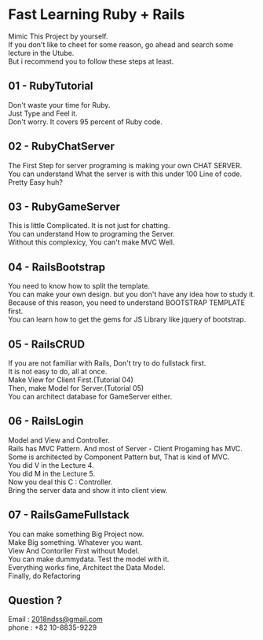 Fast Learning Ruby + Rails
===========================
Mimic This Project by yourself.<br>
If you don't like to cheet for some reason, go ahead and search some lecture in the Utube.<br>
But i recommend you to follow these steps at least.

01 - RubyTutorial
--------------------
Don't waste your time for Ruby.<br>
Just Type and Feel it.<br>
Don't worry. It covers 95 percent of Ruby code.

02 - RubyChatServer
---------------------
The First Step for server programing is making your own CHAT SERVER.<br>
You can understand What the server is with this under 100 Line of code.<br>
Pretty Easy huh?

03 - RubyGameServer
----------------------
This is little Complicated. It is not just for chatting.<br>
You can understand How to programing the Server.<br>
Without this complexicy, You can't make MVC Well.

04 - RailsBootstrap
--------------------
You need to know how to split the template.<br>
You can make your own design. but you don't have any idea how to study it.<br>
Because of this reason, you need to understand BOOTSTRAP TEMPLATE first.<br>
You can learn how to get the gems for JS Library like jquery of bootstrap.

05 - RailsCRUD
---------------------
If you are not familiar with Rails, Don't try to do fullstack first.<br>
It is not easy to do, all at once.<br>
Make View for Client First.(Tutorial 04)<br>
Then, make Model for Server.(Tutorial 05)<br>
You can architect database for GameServer either.

06 - RailsLogin
-----------------------
Model and View and Controller.<br>
Rails has MVC Pattern. And most of Server - Client Progaming has MVC.<br>
Some is architected by Component Pattern but, That is kind of MVC.<br>
You did V in the Lecture 4.<br>
You did M in the Lecture 5.<br>
Now you deal this C : Controller.<br>
Bring the server data and show it into client view.

07 - RailsGameFullstack
--------------------------
You can make something Big Project now.<br>
Make Big something. Whatever you want.<br>
View And Contorller First without Model.<br>
You can make dummydata. Test the model with it.<br>
Everything works fine, Architect the Data Model.<br>
Finally, do Refactoring

Question ?
---------------------------
Email : 2018ndss@gmail.com<br>
phone : +82 10-8835-9229
